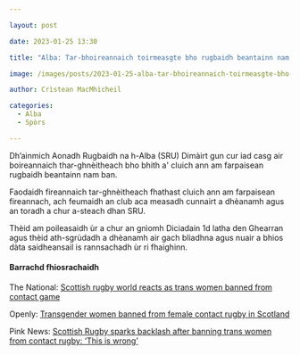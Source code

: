 ```yaml
---

layout: post

date: 2023-01-25 13:30

title: "Alba: Tar-bhoireannaich toirmeasgte bho rugbaidh beantainn nam ban"

image: /images/posts/2023-01-25-alba-tar-bhoireannaich-toirmeasgte-bho-rugbaidh-beantainn-nam-ban.webp

author: Crìstean MacMhìcheil

categories:
  - Alba
  - Spòrs

---
```


Dh’ainmich Aonadh Rugbaidh na h-Alba (SRU) Dimàirt gun cur iad casg air boireannaich thar-ghnèitheach bho bhith a' cluich ann am farpaisean rugbaidh beantainn nam ban.

Faodaidh fireannaich tar-ghnèitheach fhathast cluich ann am farpaisean fireannach, ach feumaidh an club aca measadh cunnairt a dhèanamh agus an toradh a chur a-steach dhan SRU.

Thèid am poileasaidh ùr a chur an gnìomh Diciadain 1d latha den Ghearran agus thèid ath-sgrùdadh a dhèanamh air gach bliadhna agus nuair a bhios dàta saidheansail is rannsachadh ùr ri fhaighinn.

#### Barrachd fhiosrachaidh

The National: [Scottish rugby world reacts as trans women banned from contact game](https://www.thenational.scot/news/23276249.scottish-rugby-world-reacts-trans-women-banned-contact-game/)

Openly: [Transgender women banned from female contact rugby in Scotland](https://www.openlynews.com/i/?id=2fbb3117-87d8-4476-8bb9-655825a375be)

Pink News: [Scottish Rugby sparks backlash after banning trans women from contact rugby: ‘This is wrong’](https://www.thepinknews.com/2023/01/25/scottish-rugby-ban-trans-women/)

